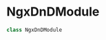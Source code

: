 # NgxDnDModule

```typescript
class NgxDnDModule
```
[ClassDeclaration-0]: ngxdndmodule.md#ngxdndmodule